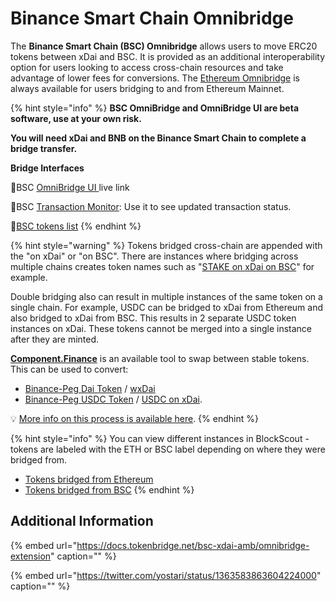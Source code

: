 # Binance Smart Chain Omnibridge

The **Binance Smart Chain \(BSC\) Omnibridge** allows users to move ERC20 tokens between xDai and BSC. It is provided as an additional interoperability option for users looking to access cross-chain resources and take advantage of lower fees for conversions. The [Ethereum Omnibridge](../omnibridge.md) is always available for users bridging to and from Ethereum Mainnet.

{% hint style="info" %}
**BSC OmniBridge and OmniBridge UI are beta software, use at your own risk.**

**You will need xDai and BNB on the Binance Smart Chain to complete a bridge transfer.**

**Bridge Interfaces**

🌉BSC [OmniBridge UI ](https://bsc-to-xdai-omnibridge.web.app/)live link

🌉BSC [Transaction Monitor](https://alm-bsc-xdai.herokuapp.com/): Use it to see updated transaction status.

🌉[BSC tokens list](https://blockscout.com/xdai/mainnet/bridged-tokens/bsc)
{% endhint %}

{% hint style="warning" %}
Tokens bridged cross-chain are appended with the "on xDai" or "on BSC". There are instances where bridging across multiple chains creates token names such as "[STAKE on xDai on BSC](https://www.bscscan.com/token/0x24e5cf4a0577563d4e7761d14d53c8d0b504e337)" for example.

Double bridging also can result in multiple instances of the same token on a single chain. For example, USDC can be bridged to xDai from Ethereum and also bridged to xDai from BSC. This results in 2 separate USDC token instances on xDai. These tokens cannot be merged into a single instance after they are minted.

[**Component.Finance**](https://xdai.component.finance/) is an available tool to swap between stable tokens. This can be used to convert:

* [Binance-Peg Dai Token](https://bscscan.com/token/0x1af3f329e8be154074d8769d1ffa4ee058b1dbc3) / [wxDai](https://blockscout.com/xdai/mainnet/tokens/0xe91D153E0b41518A2Ce8Dd3D7944Fa863463a97d/token-transfers)
* [Binance-Peg USDC Token](https://blockscout.com/xdai/mainnet/tokens/0xD10Cc63531a514BBa7789682E487Add1f15A51E2/token-transfers) / [USDC on xDai](https://blockscout.com/xdai/mainnet/tokens/0xDDAfbb505ad214D7b80b1f830fcCc89B60fb7A83/token-transfers). 

💡 [More info on this process is available here](dai-token-on-xdai-bsc.md).
{% endhint %}

{% hint style="info" %}
You can view different instances in BlockScout - tokens are labeled with the ETH or BSC label depending on where they were bridged from.

* [Tokens bridged from Ethereum](https://blockscout.com/xdai/mainnet/bridged-tokens/eth)
* [Tokens bridged from BSC](https://blockscout.com/xdai/mainnet/bridged-tokens/bsc)
{% endhint %}

## Additional Information

{% embed url="https://docs.tokenbridge.net/bsc-xdai-amb/omnibridge-extension" caption="" %}

{% embed url="https://twitter.com/yostari/status/1363583863604224000" caption="" %}

